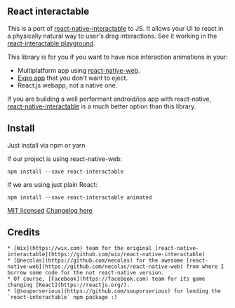 React interactable
-------------------

This is a port of [react-native-interactable](https://github.com/wix/react-native-interactable) to JS. It allows your UI to react in a physically natural way to user's drag interactions. See it working in the [react-interactable playground](https://react-interactable.netlify.com/).

This library is for you if you want to have nice interaction animations in your:
* Multiplatform app using [react-native-web](https://github.com/necolas/react-native-web).
* [Expo app](https://expo.io/) that you don't want to eject.
* React.js webapp, not a native one.

If you are building a well performant android/ios app with react-native, [react-native-interactable](https://github.com/wix/react-native-interactable) is a much better option than this library.

## Install
Just install via npm or yarn

If our project is using react-native-web:
```
npm install --save react-interactable
```

If we are using just plain React:
```
npm install --save react-interactable animated
```

[MIT licensed](LICENSE)
[Changelog here](changelog.md)

## Credits
	* [Wix](https://wix.com) team for the original [react-native-interactable](https://github.com/wix/react-native-interactable)
	* [@necolas](https://github.com/necolas) for the awesome [react-native-web](https://github.com/necolas/react-native-web) from where I borrow some code for the not react-native version.
	* Of course, [Facebook](https://facebook.com) team for its game changing [React](https://reactjs.org/).
	* [@souporserious](https://github.com/souporserious) for lending the `react-interactable` npm package :)
